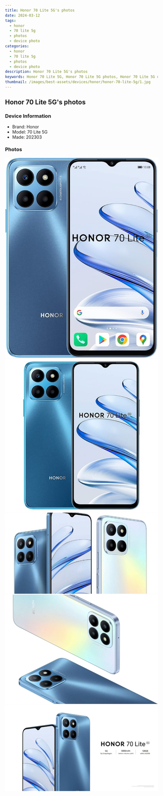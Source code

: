 ```yaml
---
title: Honor 70 Lite 5G's photos
date: 2024-03-12
tags: 
  - honor
  - 70 lite 5g
  - photos
  - device photo
categories: 
  - honor
  - 70 lite 5g
  - photos
  - device photo
description: Honor 70 Lite 5G's photos
keywords: Honor 70 Lite 5G, Honor 70 Lite 5G photos, Honor 70 Lite 5G device photo
thumbnail: /images/best-assets/devices/honor/honor-70-lite-5g/1.jpg
---
```


## Honor 70 Lite 5G's photos

### Device Information

- Brand: Honor
- Model: 70 Lite 5G
- Made: 202303

### Photos

![/images/best-assets/devices/honor/honor-70-lite-5g/1.jpg](/images/best-assets/devices/honor/honor-70-lite-5g/1.jpg)
![/images/best-assets/devices/honor/honor-70-lite-5g/2.jpg](/images/best-assets/devices/honor/honor-70-lite-5g/2.jpg)
![/images/best-assets/devices/honor/honor-70-lite-5g/3.jpg](/images/best-assets/devices/honor/honor-70-lite-5g/3.jpg)
![/images/best-assets/devices/honor/honor-70-lite-5g/4.jpg](/images/best-assets/devices/honor/honor-70-lite-5g/4.jpg)
![/images/best-assets/devices/honor/honor-70-lite-5g/5.jpg](/images/best-assets/devices/honor/honor-70-lite-5g/5.jpg)
